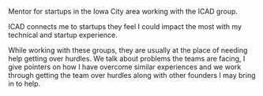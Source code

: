 Mentor for startups in the Iowa City area working with the ICAD group.

ICAD connects me to startups they feel I could impact the most with my technical and startup experience.

While working with these groups, they are usually at the place of needing help getting over hurdles. We talk about problems the teams are facing, I give pointers on how I have overcome similar experiences and we work through getting the team over hurdles along with other founders I may bring in to help.
